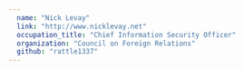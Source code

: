 ```yaml
---
  name: "Nick Levay"
  link: "http://www.nicklevay.net"
  occupation_title: "Chief Information Security Officer"
  organization: "Council on Foreign Relations"
  github: "rattle1337"
---
```

